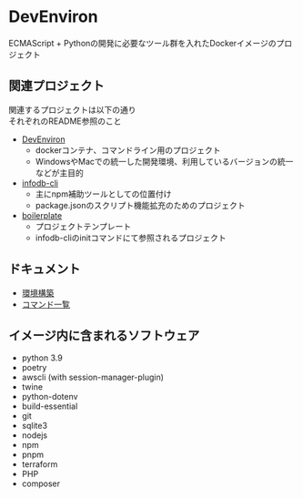 # DevEnviron

ECMAScript + Pythonの開発に必要なツール群を入れたDockerイメージのプロジェクト

## 関連プロジェクト

関連するプロジェクトは以下の通り  
それぞれのREADME参照のこと

* [DevEnviron](https://github.com/tamuto/devenviron)
  * dockerコンテナ、コマンドライン用のプロジェクト
  * WindowsやMacでの統一した開発環境、利用しているバージョンの統一などが主目的
* [infodb-cli](https://github.com/tamuto/infodb-cli)
  * 主にnpm補助ツールとしての位置付け
  * package.jsonのスクリプト機能拡充のためのプロジェクト
* [boilerplate](https://github.com/tamuto/boilerplate)
  * プロジェクトテンプレート
  * infodb-cliのinitコマンドにて参照されるプロジェクト

## ドキュメント

* [環境構築](docs/setup.md)
* [コマンド一覧](docs/commands.md)

## イメージ内に含まれるソフトウェア

* python 3.9
* poetry
* awscli (with session-manager-plugin)
* twine
* python-dotenv
* build-essential
* git
* sqlite3
* nodejs
* npm
* pnpm
* terraform
* PHP
* composer
